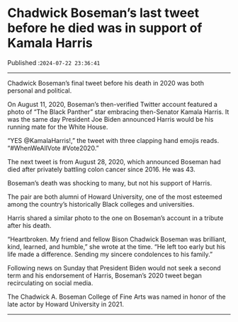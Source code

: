 # Chadwick Boseman’s last tweet before he died was in support of Kamala Harris

Published :`2024-07-22 23:36:41`

---

Chadwick Boseman’s final tweet before his death in 2020 was both personal and political.

On August 11, 2020, Boseman’s then-verified Twitter account featured a photo of “The Black Panther” star embracing then-Senator Kamala Harris. It was the same day President Joe Biden announced Harris would be his running mate for the White House.

“YES @KamalaHarris!,” the tweet with three clapping hand emojis reads. “#WhenWeAllVote #Vote2020.”

The next tweet is from August 28, 2020, which announced Boseman had died after privately battling colon cancer since 2016. He was 43.

Boseman’s death was shocking to many, but not his support of Harris.

The pair are both alumni of Howard University, one of the most esteemed among the country’s historically Black colleges and universities.

Harris shared a similar photo to the one on Boseman’s account in a tribute after his death.

“Heartbroken. My friend and fellow Bison Chadwick Boseman was brilliant, kind, learned, and humble,” she wrote at the time. “He left too early but his life made a difference. Sending my sincere condolences to his family.”

Following news on Sunday that President Biden would not seek a second term and his endorsement of Harris, Boseman’s 2020 tweet began recirculating on social media.

The Chadwick A. Boseman College of Fine Arts was named in honor of the late actor by Howard University in 2021.

---

